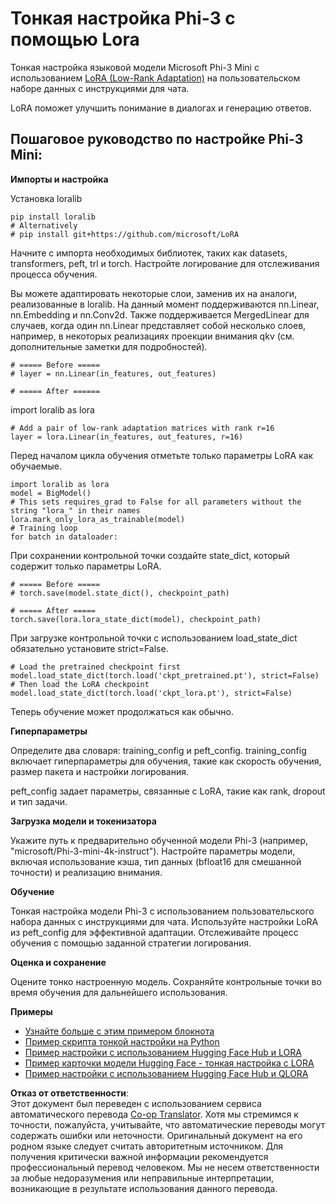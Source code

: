 <!--
CO_OP_TRANSLATOR_METADATA:
{
  "original_hash": "50b6a55a0831b417835087d8b57759fe",
  "translation_date": "2025-03-27T13:58:48+00:00",
  "source_file": "md\\03.FineTuning\\FineTuning_Lora.md",
  "language_code": "ru"
}
-->
# **Тонкая настройка Phi-3 с помощью Lora**

Тонкая настройка языковой модели Microsoft Phi-3 Mini с использованием [LoRA (Low-Rank Adaptation)](https://github.com/microsoft/LoRA?WT.mc_id=aiml-138114-kinfeylo) на пользовательском наборе данных с инструкциями для чата.

LoRA поможет улучшить понимание в диалогах и генерацию ответов.

## Пошаговое руководство по настройке Phi-3 Mini:

**Импорты и настройка**

Установка loralib

```
pip install loralib
# Alternatively
# pip install git+https://github.com/microsoft/LoRA

```

Начните с импорта необходимых библиотек, таких как datasets, transformers, peft, trl и torch. Настройте логирование для отслеживания процесса обучения.

Вы можете адаптировать некоторые слои, заменив их на аналоги, реализованные в loralib. На данный момент поддерживаются nn.Linear, nn.Embedding и nn.Conv2d. Также поддерживается MergedLinear для случаев, когда один nn.Linear представляет собой несколько слоев, например, в некоторых реализациях проекции внимания qkv (см. дополнительные заметки для подробностей).

```
# ===== Before =====
# layer = nn.Linear(in_features, out_features)
```

```
# ===== After ======
```

import loralib as lora

```
# Add a pair of low-rank adaptation matrices with rank r=16
layer = lora.Linear(in_features, out_features, r=16)
```

Перед началом цикла обучения отметьте только параметры LoRA как обучаемые.

```
import loralib as lora
model = BigModel()
# This sets requires_grad to False for all parameters without the string "lora_" in their names
lora.mark_only_lora_as_trainable(model)
# Training loop
for batch in dataloader:
```

При сохранении контрольной точки создайте state_dict, который содержит только параметры LoRA.

```
# ===== Before =====
# torch.save(model.state_dict(), checkpoint_path)
```
```
# ===== After =====
torch.save(lora.lora_state_dict(model), checkpoint_path)
```

При загрузке контрольной точки с использованием load_state_dict обязательно установите strict=False.

```
# Load the pretrained checkpoint first
model.load_state_dict(torch.load('ckpt_pretrained.pt'), strict=False)
# Then load the LoRA checkpoint
model.load_state_dict(torch.load('ckpt_lora.pt'), strict=False)
```

Теперь обучение может продолжаться как обычно.

**Гиперпараметры**

Определите два словаря: training_config и peft_config. training_config включает гиперпараметры для обучения, такие как скорость обучения, размер пакета и настройки логирования.

peft_config задает параметры, связанные с LoRA, такие как rank, dropout и тип задачи.

**Загрузка модели и токенизатора**

Укажите путь к предварительно обученной модели Phi-3 (например, "microsoft/Phi-3-mini-4k-instruct"). Настройте параметры модели, включая использование кэша, тип данных (bfloat16 для смешанной точности) и реализацию внимания.

**Обучение**

Тонкая настройка модели Phi-3 с использованием пользовательского набора данных с инструкциями для чата. Используйте настройки LoRA из peft_config для эффективной адаптации. Отслеживайте процесс обучения с помощью заданной стратегии логирования.

**Оценка и сохранение**

Оцените тонко настроенную модель. Сохраняйте контрольные точки во время обучения для дальнейшего использования.

**Примеры**
- [Узнайте больше с этим примером блокнота](../../../../code/03.Finetuning/Phi_3_Inference_Finetuning.ipynb)
- [Пример скрипта тонкой настройки на Python](../../../../code/03.Finetuning/FineTrainingScript.py)
- [Пример настройки с использованием Hugging Face Hub и LORA](../../../../code/03.Finetuning/Phi-3-finetune-lora-python.ipynb)
- [Пример карточки модели Hugging Face - тонкая настройка с LORA](https://huggingface.co/microsoft/Phi-3-mini-4k-instruct/blob/main/sample_finetune.py)
- [Пример настройки с использованием Hugging Face Hub и QLORA](../../../../code/03.Finetuning/Phi-3-finetune-qlora-python.ipynb)

**Отказ от ответственности**:  
Этот документ был переведен с использованием сервиса автоматического перевода [Co-op Translator](https://github.com/Azure/co-op-translator). Хотя мы стремимся к точности, пожалуйста, учитывайте, что автоматические переводы могут содержать ошибки или неточности. Оригинальный документ на его родном языке следует считать авторитетным источником. Для получения критически важной информации рекомендуется профессиональный перевод человеком. Мы не несем ответственности за любые недоразумения или неправильные интерпретации, возникающие в результате использования данного перевода.